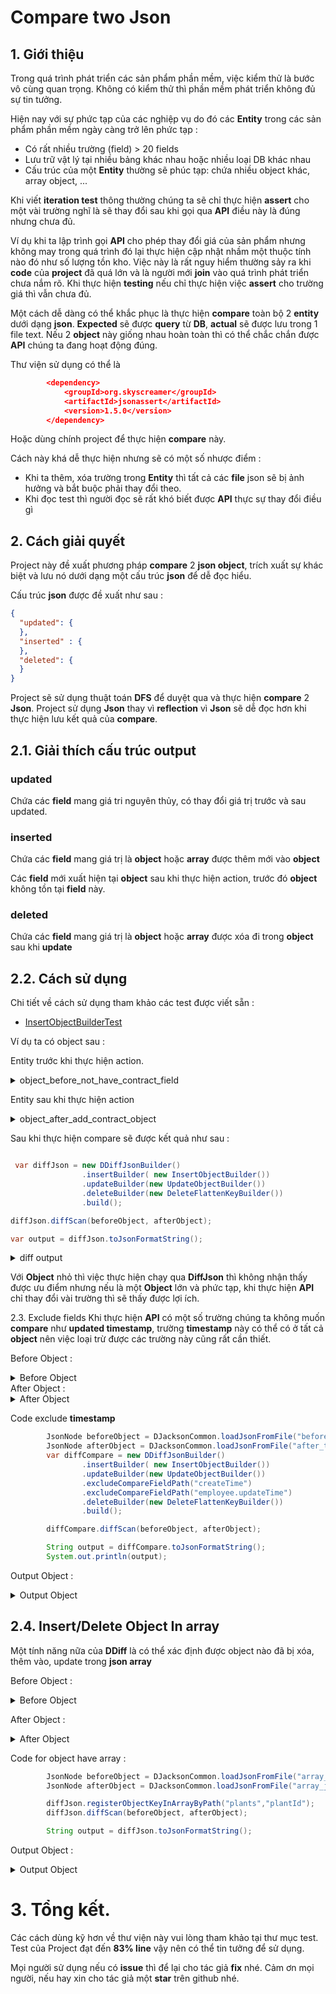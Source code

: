 # Compare two Json 

## 1. Giới thiệu

Trong quá trình phát triển các sản phẩm phần mềm, việc kiểm thử là bước vô cùng quan trọng.
Không có kiểm thử thì phần mềm phát triển không đủ sự tin tưởng.

Hiện nay với sự phức tạp của các nghiệp vụ do đó các **Entity** trong các sản phẩm phần mềm ngày 
càng trở lên phức tạp :
- Có rất nhiều trường (field) > 20 fields
- Lưu trữ vật lý tại nhiều bảng khác nhau hoặc nhiều loại DB khác nhau
- Cấu trúc của một **Entity** thường sẽ phúc tạp: chứa nhiều object khác, array object, ...

Khi viết **iteration test** thông thường chúng ta sẽ chỉ thực hiện **assert** cho một  vài trường nghĩ là sẽ thay đổi sau khi gọi 
qua **API** điều này là đúng nhưng chưa đủ.

Ví dụ khi ta lập trình gọi **API** cho phép thay đổi giá của sản phẩm nhưng không may trong quá trình đó lại thực hiện cập nhật nhầm
một thuộc tính nào đó như số lượng tồn kho. Việc này là rất nguy hiểm thường sảy ra khi **code** của **project** đã quá lớn và
là người mới **join** vào quá trình phát triển chưa nắm rõ. Khi thực hiện **testing** nếu chỉ thực hiện việc **assert** cho trường 
giá thì vẫn chưa đủ.

Một cách dễ dàng có thể khắc phục là thực hiện **compare** toàn bộ 2 **entity** dưới dạng **json**. **Expected** sẽ
được **query** từ **DB**, **actual** sẽ được lưu trong 1 file text. Nếu 2 **object** này giống nhau hoàn toàn thì có 
thể chắc chắn được **API** chúng ta đang hoạt động đúng.

Thư viện sử dụng có thể là 
```json
        <dependency>
            <groupId>org.skyscreamer</groupId>
            <artifactId>jsonassert</artifactId>
            <version>1.5.0</version>
        </dependency>
```
Hoặc dùng chính project để thực hiện **compare** này.

Cách này khá dễ thực hiện nhưng sẽ có một số nhược điểm :
- Khi ta thêm, xóa trường trong **Entity** thì tất cả các **file** json sẽ bị ảnh hưởng và bắt buộc phải thay đổi theo.
- Khi đọc test thì người đọc sẽ rất khó biết được **API** thực sự thay đổi điều gì

## 2. Cách giải quyết
Project này đề xuất phương pháp **compare** 2 **json object**, trích xuất sự khác biệt và lưu nó dưới dạng một cấu trúc **json**
để dễ đọc hiểu.

Cấu trúc **json** được đề xuất như sau :
```json
{
  "updated": {
  },
  "inserted" : {
  },
  "deleted": {
  }
}
```

Project sẽ sử dụng thuật toán **DFS** để duyệt qua và thực hiện **compare** 2 **Json**. Project sử dụng **Json** thay vì
**reflection** vì **Json** sẽ dễ đọc hơn khi thực hiện lưu kết quả của **compare**.

## 2.1. Giải thích cấu trúc output
### updated
Chứa các **field** mang giá tri nguyên thủy, có thay đổi giá trị trước và sau updated.

### inserted
Chứa các **field** mang giá trị là **object** hoặc **array** được thêm mới vào **object**

Các **field** mới xuất hiện tại **object** sau khi thực hiện action, trước đó **object** không tồn tại **field** này.

### deleted
Chứa các **field** mang giá trị là **object** hoặc **array** được xóa đi trong **object** sau khi **update**

## 2.2. Cách sử dụng
Chi tiết về cách sử dụng tham khảo các test được viết sẵn :
- [InsertObjectBuilderTest](src/test/java/dem/tool/diff/InsertObjectBuilderTest.java)

Ví dụ ta có object sau :

Entity trước khi thực hiện action.

<details>
  <summary>object_before_not_have_contract_field</summary>

```json
{
  "employee":
  {
    "id": "1212",
    "fullName":"John Miles",
    "age": 35
  },
  "dem" : 16
}
```
</details>

Entity sau khi thực hiện action

<details>
  <summary>object_after_add_contract_object</summary>

```json
{
  "employee": {
    "employId": "12122",
    "fullName": "John 1",
    "age": 35,
    "contact": {
      "email": "john@xyz.com",
      "phone": "9999999"
    }
  }
}
```
</details>

Sau khi thực hiện compare sẽ được kết quả như sau :

```java

 var diffJson = new DDiffJsonBuilder()
                .insertBuilder( new InsertObjectBuilder())
                .updateBuilder(new UpdateObjectBuilder())
                .deleteBuilder(new DeleteFlattenKeyBuilder())
                .build();

diffJson.diffScan(beforeObject, afterObject);

var output = diffJson.toJsonFormatString();

```

<details>
  <summary>diff output</summary>

```json
{
  "updated": {
    "employee": {
      "fullName": "John 1"
    }
  },
  "inserted": {
    "employee": {
      "employId": "12122",
      "contact": {
        "email": "john@xyz.com",
        "phone": "9999999"
      }
    }
  },
  "deleted": {
    "employee.id": 1,
    "dem": 1
  }
}
```
</details>

Với **Object** nhỏ thì việc thực hiện chạy qua **DiffJson** thì không nhận thấy được ưu điểm nhưng nếu là một **Object** lớn và
phức tạp, khi thực hiện **API** chỉ thay đổi vài trường thì sẽ thấy được lợi ích.

2.3. Exclude fields
Khi thực hiện **API** có một số trường chúng ta không muốn **compare** như **updated timestamp**, trường **timestamp** 
này có thể có ở tất cả **object** nên việc loại trừ được các trường này cũng rất cần thiết.

Before Object :
<details>
  <summary>Before Object</summary>

```json
{
  "employee":
  {
    "id": "1212",
    "updateTime" : 132245124312,
    "fullName":"John Miles",
    "age": 35
  },
  "dem" : 16,
  "createTime" : 12412412412
}
```

</details>
After Object :

<details>
  <summary>After Object</summary>

```json
{
  "employee": {
    "employId": "12122",
    "fullName": "John 1",
    "updateTime" : 13225124312,
    "age": 35,
    "contact": {
      "email": "john@xyz.com",
      "phone": "9999999"
    }
  },
   "createTime" : 1241312412
}
```
</details>

Code exclude **timestamp**
```java
        JsonNode beforeObject = DJacksonCommon.loadJsonFromFile("before_timestamp.json");
        JsonNode afterObject = DJacksonCommon.loadJsonFromFile("after_timestamp.json");
        var diffCompare = new DDiffJsonBuilder()
                .insertBuilder( new InsertObjectBuilder())
                .updateBuilder(new UpdateObjectBuilder())
                .excludeCompareFieldPath("createTime")
                .excludeCompareFieldPath("employee.updateTime")
                .deleteBuilder(new DeleteFlattenKeyBuilder())
                .build();

        diffCompare.diffScan(beforeObject, afterObject);

        String output = diffCompare.toJsonFormatString();
        System.out.println(output);
```

Output Object :
<details>
  <summary>Output Object</summary>

```json
{
  "updated": {
    "employee": {
      "fullName": "John 1"
    }
  },
  "deleted": {
    "employee.id": 1,
    "dem": 1
  },
  "inserted": {
    "employee": {
      "employId": "12122",
      "contact": {
        "email": "john@xyz.com",
        "phone": "9999999"
      }
    }
  }
}
```
</details>

## 2.4. Insert/Delete Object In array
Một tính năng nữa của **DDiff** là có thể xác định được object nào đã bị xóa, thêm vào, update trong **json array**


Before Object :
<details>
  <summary>Before Object</summary>

```json
{
  "plants": [
    {
      "plantId": "1",
      "name": "plant1"
    },
    {
      "plantId": "2",
      "name": "plant2"
    },
    {
      "plantId": "3",
      "name": "plant3"
    }
  ],
  "demtv": 11
}

```

</details>

After Object :

<details>
  <summary>After Object</summary>

```json
{
  "plants": [
    {
      "plantId": "1",
      "name": "plant11"
    },
    {
      "plantId": "3",
      "name": "plant3"
    },
    {
      "plantId": "4",
      "name": "plant4"
    }
  ],
  "demtv": 11
}
```
</details>

Code for object have array :
```java
        JsonNode beforeObject = DJacksonCommon.loadJsonFromFile("array_json_sample/before_have_array_plant.json");
        JsonNode afterObject = DJacksonCommon.loadJsonFromFile("array_json_sample/after_have_array_plant.json");

        diffJson.registerObjectKeyInArrayByPath("plants","plantId");
        diffJson.diffScan(beforeObject, afterObject);

        String output = diffJson.toJsonFormatString();
```

Output Object :
<details>
  <summary>Output Object</summary>

```json
{
  "updated": {
    "plants": [
      {
        "plantId": "1",
        "name": "plant11"
      }
    ]
  },
  "inserted": {
    "plants": [
      {
        "plantId": "4",
        "name": "plant4"
      }
    ]
  },
  "deleted": {
    "plants.plantId.2": 1
  }
}
```
</details>

# 3. Tổng kết.
Các cách dùng kỹ hơn về thư viện này vui lòng tham khảo tại thư mục test. Test của Project đạt đến **83% line** vậy nên có thể 
tin tưởng để sử dụng. 

Mọi người sử dụng nếu có **issue** thì để lại cho tác giả **fix** nhé. Cảm ơn mọi người, nếu hay xin cho tác giả một **star** 
trên github nhé. 
